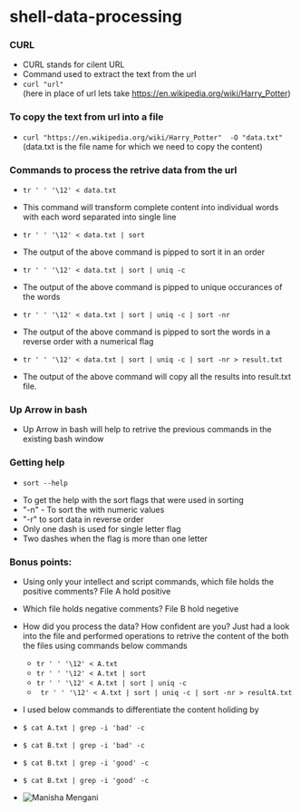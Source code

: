 # shell-data-processing
### CURL
- CURL stands for cilent URL
- Command used to extract the text from the url
- ```curl "url" ```  
(here in place of url lets take https://en.wikipedia.org/wiki/Harry_Potter)

### To copy the text from url into a file
-  ```curl "https://en.wikipedia.org/wiki/Harry_Potter"  -O "data.txt" ``` 
(data.txt is the file name for which we need to copy the content)

### Commands to process the retrive data from the url
- ``` tr ' ' '\12' < data.txt ```
* This command will transform complete content into individual words with each word separated into single line
  
 - ``` tr ' ' '\12' < data.txt | sort ```
 * The output of the above command is pipped to sort it in an order
 
 - ``` tr ' ' '\12' < data.txt | sort | uniq -c ```
 * The output of the above command is pipped to unique occurances of the words
 
 - ``` tr ' ' '\12' < data.txt | sort | uniq -c | sort -nr ```
 *  The output of the above command is pipped to sort the words in a reverse order with a numerical flag

 - ``` tr ' ' '\12' < data.txt | sort | uniq -c | sort -nr > result.txt ```
 *  The output of the above command will copy all the results into result.txt file.
 
 
 
 ### Up Arrow in bash
 * Up Arrow in bash will help to retrive the previous commands in the existing bash window
 
 ### Getting help
 - ``` sort --help ```
 * To get the help with the sort flags that were used in sorting
 * "-n" - To sort the with numeric values
 * "-r" to sort data in reverse order
 * Only one dash is used for single letter flag
 * Two dashes when the flag is more than one letter
 
 ### Bonus points:
 * Using only your intellect and script commands, which file holds the positive comments?
   File A hold positive
 * Which file holds negative comments?
   File B hold negetive
 * How did you process the data? How confident are you?
   Just had a look into the file and performed operations to retrive the content of the both the files using commands below commands
   * ```tr ' ' '\12' < A.txt ```
   * ```tr ' ' '\12' < A.txt | sort```
   * ```tr ' ' '\12' < A.txt | sort | uniq -c ```
   * ``` tr ' ' '\12' < A.txt | sort | uniq -c | sort -nr > resultA.txt```
   
 * I used below commands to differentiate the content holiding by 
  * ``` $ cat A.txt | grep -i 'bad' -c ``` 
  * ``` $ cat B.txt | grep -i 'bad' -c ``` 
  * ``` $ cat B.txt | grep -i 'good' -c ``` 
  * ``` $ cat B.txt | grep -i 'good' -c ``` 

  * ![Manisha Mengani](CAPTURE.jpeg)
 
